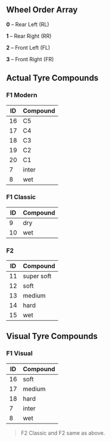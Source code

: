 ## Wheel Order Array

**0** – Rear Left (RL)   

**1** – Rear Right (RR)

**2** – Front Left (FL)

**3** – Front Right (FR)

## Actual Tyre Compounds

### F1 Modern

| ID  | Compound |
|-----|----------|
| 16  | C5       |
| 17  | C4       |
| 18  | C3       |
| 19  | C2       |
| 20  | C1       |
| 7   | inter    |
| 8   | wet      |

### F1 Classic

| ID  | Compound |
|-----|----------|
| 9   | dry      |
| 10  | wet      |

### F2

| ID  | Compound   |
|-----|------------|
| 11  | super soft |
| 12  | soft       |
| 13  | medium     |
| 14  | hard       |
| 15  | wet        |

## Visual Tyre Compounds

### F1 Visual

| ID  | Compound |
|-----|----------|
| 16  | soft     |
| 17  | medium   |
| 18  | hard     |
| 7   | inter    |
| 8   | wet      |

> F2 Classic and F2 same as above.